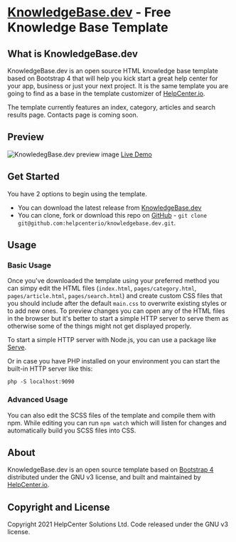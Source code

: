 # [KnowledgeBase.dev](https://knowledgebase.dev) - Free Knowledge Base Template

## What is KnowledgeBase.dev
KnowledgeBase.dev is an open source HTML knowledge base template based on Bootstrap 4 that will help you kick start a great help center for your app, business or just your next project. It is the same template you are going to find as a base in the template customizer of [HelpCenter.io](https://helpcenter.io).

The template currently features an index, category, articles and search results page. Contacts page is coming soon.

## Preview
![KnowledegBase.dev preview image](https://knowledgebase.dev/images/knowledge_base_preview.jpeg)
[Live Demo](https://knowledgebase.dev/demo)


## Get Started
You have 2 options to begin using the template.
  
- You can download the latest release from [KnowledgeBase.dev](https://knowledgebase.dev)
- You can clone, fork or download this repo on [GitHub](https://github.com/helpcenterio/knowledgebase.dev) - `git clone git@github.com:helpcenterio/knowledgebase.dev.git`.

## Usage

### Basic Usage
Once you've downloaded the template using your preferred method you can simpy edit the HTML files (`index.html`, `pages/category.html`, `pages/article.html`, `pages/search.html`) and create custom
CSS files that you should include after the default `main.css` to overwrite existing styles or to add new ones. To preview changes you can open any of the HTML files in the browser but it's better to start a simple HTTP server to serve them as otherwise some of the things might not get displayed properly.

To start a simple HTTP server with Node.js, you can use a package like [Serve](https://github.com/vercel/serve).

Or in case you have PHP installed on your environment you can start the built-in HTTP server like this:

    php -S localhost:9090

### Advanced Usage

You can also edit the SCSS files of the template and compile them with npm. While editing you can run `npm watch` which will listen for changes and  automatically build you SCSS files into CSS.

## About
KnowledgeBase.dev is an open source template based on [Bootstrap 4](https://getbootstrap.com/docs/4.6/getting-started/introduction/) distributed under the GNU v3 license, and built and maintained by [HelpCenter.io](https://helpcenter.io).

## Copyright and License
Copyright 2021 HelpCenter Solutions Ltd. Code released under the GNU v3 license.
